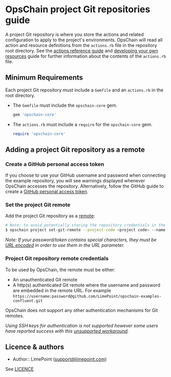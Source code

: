 # OpsChain project Git repositories guide

A project Git repository is where you store the actions and related configuration to apply to the project's environments. OpsChain will read all action and resource definitions from the `actions.rb` file in the repository root directory. See the [actions reference guide](concepts/actions.md) and [developing your own resources](../developing_resources.md) guide for further information about the contents of the `actions.rb` file.

## Minimum Requirements

Each project Git repository must include a `Gemfile` and an `actions.rb` in the root directory.

- The `Gemfile` must include the `opschain-core` gem.

  ```ruby
  gem 'opschain-core'
  ```

- The `actions.rb` must include a `require` for the `opschain-core` gem.

  ```ruby
  require 'opschain-core'
  ```

## Adding a project Git repository as a remote

### Create a GitHub personal access token

If you choose to use your GitHub username and password when connecting the example repository, you will see warnings displayed whenever OpsChain accesses the repository. Alternatively, follow the GitHub guide to create a [GitHub personal access token](https://docs.github.com/en/github/authenticating-to-github/creating-a-personal-access-token).

### Set the project Git remote

Add the project Git repository as a [remote](https://git-scm.com/book/en/v2/Git-Basics-Working-with-Remotes):

```bash
# Note: to avoid potentially storing the repository credentials in the shell history the `--url` argument can be omitted and filled in when prompted
$ opschain project set-git-remote --project-code <project code> --name origin --url "https://{username}:{password / personal access token}@github.com/LimePoint/{repository name}.git"
```

_Note: If your password/token contains special characters, they must be [URL encoded](https://www.w3schools.com/tags/ref_urlencode.asp) in order to use them in the URL parameter._

### Project Git repository remote credentials

To be used by OpsChain, the remote must be either:

- An unauthenticated Git remote
- A http(s) authenticated Git remote where the username and password are embedded in the remote URL. For example `https://username:password@github.com/LimePoint/opschain-examples-confluent.git`

OpsChain does not support any other authentication mechanisms for Git remotes.

_Using SSH keys for authentication is not supported however some users have reported success with this [unsupported workaround](../troubleshooting.md#git-remotes-with-ssh-authentication)._

## Licence & authors

- Author:: LimePoint (support@limepoint.com)

See [LICENCE](/LICENCE.md)
